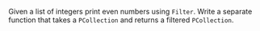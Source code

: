 Given a list of integers print even numbers using ```Filter```. Write a separate function that takes a ```PCollection``` and returns a filtered ```PCollection```.
